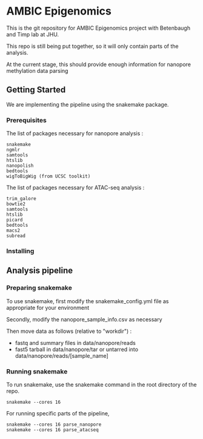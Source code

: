 # AMBIC Epigenomics

This is the git repository for AMBIC Epigenomics project with Betenbaugh and Timp lab at JHU.

This repo is still being put together, so it will only contain parts of the analysis.

At the current stage, this should provide enough information for nanopore methylation data parsing

## Getting Started

We are implementing the pipeline using the snakemake package.

### Prerequisites

The list of packages necessary for nanopore analysis :
```
snakemake
ngmlr
samtools
htslib
nanopolish
bedtools
wigToBigWig (from UCSC toolkit)
```

The list of packages necessary for ATAC-seq analysis :
```
trim_galore
bowtie2
samtools
htslib
picard
bedtools
macs2
subread
```

### Installing

## Analysis pipeline

### Preparing snakemake

To use snakemake, first modify the snakemake_config.yml file as appropriate for your environment

Secondly, modify the nanopore_sample_info.csv as necessary

Then move data as follows (relative to "workdir") :

* fastq and summary files in data/nanopore/reads
* fast5 tarball in data/nanopore/tar or untarred into data/nanopore/reads/[sample_name]

### Running snakemake

To run snakemake, use the snakemake command in the root directory of the repo.
```
snakemake --cores 16
```

For running specific parts of the pipeline,
```
snakemake --cores 16 parse_nanopore
snakemake --cores 16 parse_atacseq
```
